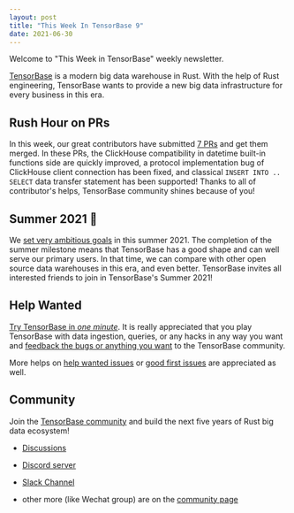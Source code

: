 ```yaml
---
layout: post
title: "This Week In TensorBase 9"
date: 2021-06-30
---
```


Welcome to "This Week in TensorBase" weekly newsletter.

[TensorBase](https://github.com/tensorbase/tensorbase) is a modern big data warehouse in Rust. With the help of Rust engineering, TensorBase wants to provide a new big data infrastructure for every business in this era.

## Rush Hour on PRs

In this week, our great contributors have submitted [7 PRs](https://github.com/tensorbase/tensorbase/pulls?q=is%3Apr+is%3Aclosed) and get them merged. In these PRs, the ClickHouse compatibility in datetime built-in functions side are quickly improved, a protocol implementation bug of ClickHouse client connection has been fixed, and classical ```INSERT INTO .. SELECT``` data transfer statement has been supported! Thanks to all of contributor's helps, TensorBase community shines because of you! 

## Summer 2021 🎸

We [set very ambitious goals](https://github.com/tensorbase/tensorbase/issues?q=is%3Aissue+is%3Aopen+label%3Achallenge%2Fsummer-2021) in this summer 2021. The completion of the summer milestone means that TensorBase has a good shape and can well serve our primary users. In that time, we can compare with other open source data warehouses in this era, and even better. TensorBase invites all interested friends to join in TensorBase's Summer 2021!

## Help Wanted

[Try TensorBase in *one minute*](https://github.com/tensorbase/tensorbase/blob/main/docs/get_started_users.md). It is really appreciated that you play TensorBase with data ingestion, queries, or any hacks in any way you want and [feedback the bugs or anything you want](https://github.com/tensorbase/tensorbase/issues) to the TensorBase community. 

More helps on [help wanted issues](https://github.com/tensorbase/tensorbase/issues?q=is%3Aissue+is%3Aopen+label%3Ahelp-wanted) or [good first issues](https://github.com/tensorbase/tensorbase/issues?q=is%3Aissue+is%3Aopen+label%3A%22good+first+issue%22) are appreciated as well.

## Community

Join the [TensorBase community](https://github.com/tensorbase/tensorbase) and build the next five years of Rust big data ecosystem!

* [Discussions](https://github.com/tensorbase/tensorbase/discussions)

* [Discord server](https://discord.com/invite/E72n2jzgKD)

* [Slack Channel](https://join.slack.com/t/tensorbase/shared_invite/zt-ntwmjvpu-TQ9drOdUwNJWmUTXvxMumA)

* other more (like Wechat group) are on the [community page](https://tensorbase.io/community/)